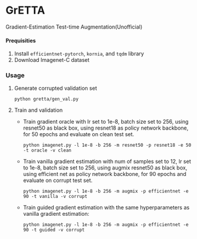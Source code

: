 # GrETTA
Gradient-Estimation Test-time Augmentation(Unofficial)

#### Prequisities

1. Install `efficientnet-pytorch`, `kornia`, and `tqdm` library
2. Download Imagenet-C dataset



### Usage

1. Generate corrupted validation set

   `python gretta/gen_val.py`

2. Train and validation

   - Train gradient oracle with lr set to 1e-8, batch size set to 256, using resnet50 as black box, using resnet18 as policy network backbone, for 50 epochs and evaluate on clean test set.
   
     `python imagenet.py -l 1e-8 -b 256 -m resnet50 -p resnet18 -e 50 -t oracle -v clean`
   
   - Train vanilla gradient estimation with num of samples set to 12, lr set to 1e-8, batch size set to 256, using augmix resnet50 as black box, using efficient net as policy network backbone, for 90 epochs and evaluate on corrupt test set.
   
     `python imagenet.py -l 1e-8 -b 256 -m augmix -p efficientnet -e 90 -t vanilla -v corrupt`
   
   - Train guided gradient estimation with the same hyperparameters as vanilla gradient estimation:
   
     `python imagenet.py -l 1e-8 -b 256 -m augmix -p efficientnet -e 90 -t guided -v corrupt`